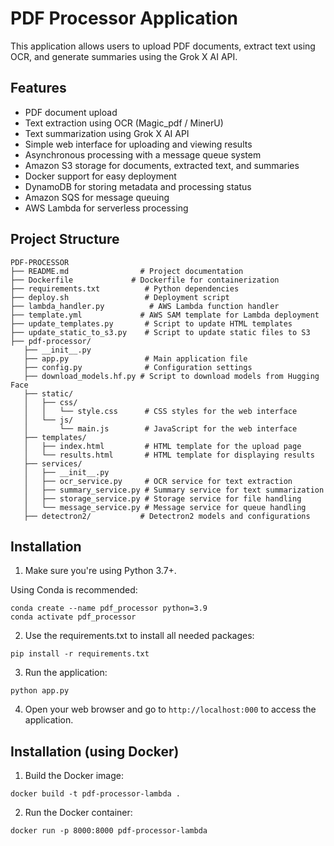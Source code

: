 # PDF Processor Application

This application allows users to upload PDF documents, extract text using OCR, and generate summaries using the Grok X AI API.

## Features

- PDF document upload
- Text extraction using OCR (Magic_pdf / MinerU)
- Text summarization using Grok X AI API
- Simple web interface for uploading and viewing results
- Asynchronous processing with a message queue system
- Amazon S3 storage for documents, extracted text, and summaries
- Docker support for easy deployment
- DynamoDB for storing metadata and processing status
- Amazon SQS for message queuing
- AWS Lambda for serverless processing

## Project Structure

```plaintext
PDF-PROCESSOR
├── README.md                # Project documentation
├── Dockerfile             # Dockerfile for containerization
├── requirements.txt          # Python dependencies
├── deploy.sh                 # Deployment script
├── lambda_handler.py          # AWS Lambda function handler
├── template.yml             # AWS SAM template for Lambda deployment
├── update_templates.py       # Script to update HTML templates
├── update_static_to_s3.py    # Script to update static files to S3
├── pdf-processor/
   ├── __init__.py
   ├── app.py                 # Main application file
   ├── config.py              # Configuration settings
   ├── download_models.hf.py # Script to download models from Hugging Face
   ├── static/
   │   ├── css/
   │   │   └── style.css      # CSS styles for the web interface
   │   └── js/
   │       └── main.js        # JavaScript for the web interface
   ├── templates/
   │   ├── index.html         # HTML template for the upload page
   │   └── results.html       # HTML template for displaying results
   ├── services/
   │   ├── __init__.py
   │   ├── ocr_service.py     # OCR service for text extraction
   │   ├── summary_service.py # Summary service for text summarization
   │   ├── storage_service.py # Storage service for file handling
   │   └── message_service.py # Message service for queue handling
   ├── detectron2/           # Detectron2 models and configurations

```

## Installation

1. Make sure you're using Python 3.7+.

Using Conda is recommended:
```
conda create --name pdf_processor python=3.9
conda activate pdf_processor
```

2. Use the requirements.txt to install all needed packages:
```
pip install -r requirements.txt
```

3. Run the application:
```
python app.py
```

4. Open your web browser and go to `http://localhost:000` to access the application.

## Installation (using Docker)

1. Build the Docker image:
```
docker build -t pdf-processor-lambda .
```

2. Run the Docker container:
```
docker run -p 8000:8000 pdf-processor-lambda
```
